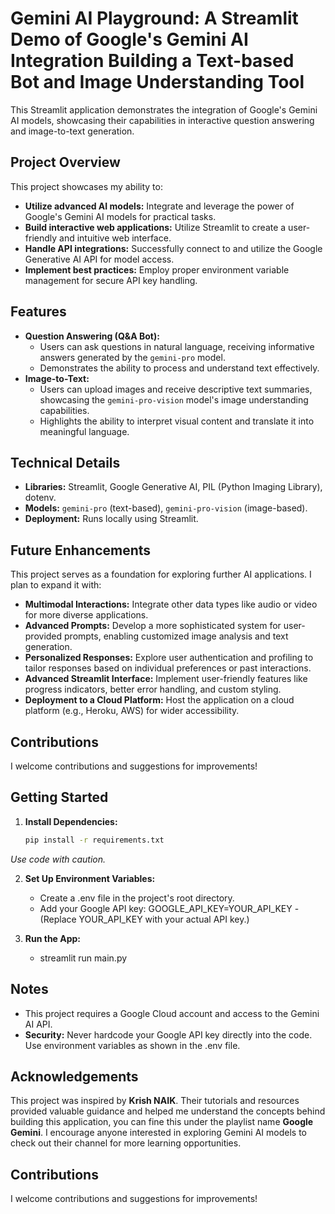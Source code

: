 # Gemini AI Playground: A Streamlit Demo of Google's Gemini AI Integration Building a Text-based Bot and Image Understanding Tool

This Streamlit application demonstrates the integration of Google's Gemini AI models, showcasing their capabilities in interactive question answering and image-to-text generation.

## Project Overview

This project showcases my ability to:

- **Utilize advanced AI models:**  Integrate and leverage the power of Google's Gemini AI models for practical tasks.
- **Build interactive web applications:**  Utilize Streamlit to create a user-friendly and intuitive web interface.
- **Handle API integrations:**  Successfully connect to and utilize the Google Generative AI API for model access.
- **Implement best practices:**  Employ proper environment variable management for secure API key handling.

## Features

- **Question Answering (Q&A Bot):**  
   - Users can ask questions in natural language, receiving informative answers generated by the `gemini-pro` model.
   - Demonstrates the ability to process and understand text effectively.
- **Image-to-Text:**
   - Users can upload images and receive descriptive text summaries, showcasing the `gemini-pro-vision` model's image understanding capabilities.
   - Highlights the ability to interpret visual content and translate it into meaningful language.

## Technical Details

- **Libraries:** Streamlit, Google Generative AI, PIL (Python Imaging Library), dotenv.
- **Models:** `gemini-pro` (text-based), `gemini-pro-vision` (image-based).
- **Deployment:**  Runs locally using Streamlit.

## Future Enhancements

This project serves as a foundation for exploring further AI applications. I plan to expand it with:

- **Multimodal Interactions:**  Integrate other data types like audio or video for more diverse applications.
- **Advanced Prompts:**  Develop a more sophisticated system for user-provided prompts, enabling customized image analysis and text generation.
- **Personalized Responses:**  Explore user authentication and profiling to tailor responses based on individual preferences or past interactions.
- **Advanced Streamlit Interface:** Implement user-friendly features like progress indicators, better error handling, and custom styling.
- **Deployment to a Cloud Platform:**  Host the application on a cloud platform (e.g., Heroku, AWS) for wider accessibility.

## Contributions

I welcome contributions and suggestions for improvements!

## Getting Started

1. **Install Dependencies:**
   ```bash
   pip install -r requirements.txt
*Use code with caution.*

2. **Set Up Environment Variables:**
    - Create a .env file in the project's root directory.
    - Add your Google API key:
    GOOGLE_API_KEY=YOUR_API_KEY - (Replace YOUR_API_KEY with your actual API key.)

3. **Run the App:**
    - streamlit run main.py

## Notes
 - This project requires a Google Cloud account and access to the Gemini AI API.
 - **Security:** Never hardcode your Google API key directly into the code. Use environment variables as shown in the .env file.

## Acknowledgements
   This project was inspired by **Krish NAIK**. Their tutorials and resources provided valuable guidance and helped me understand the concepts behind building this application, you can fine this under the playlist name **Google Gemini**. I encourage anyone interested in exploring Gemini AI models to check out their channel for more learning opportunities.

   [YouTube Channel Playlist Name]: https://www.youtube.com/watch?v=it0l6lx3qI0&list=PLZoTAELRMXVNbDmGZlcgCA3a8mRQp5axb&pp=iAQB

## Contributions
I welcome contributions and suggestions for improvements!